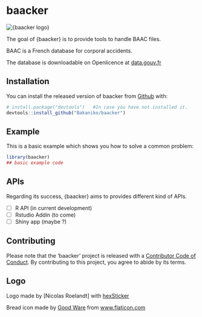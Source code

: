 
<!-- README.md is generated from README.Rmd. Please edit that file -->

# baacker

<!-- badges: start -->

<!-- badges: end -->

![{baacker
logo}](https://github.com/Bakaniko/baacker/raw/master/inst/figures/imgfile.png)

The goal of {baacker} is to provide tools to handle BAAC files.

BAAC is a French database for corporal accidents.

The database is downloadable on Openlicence at
[data.gouv.fr](https://www.data.gouv.fr/fr/datasets/base-de-donnees-accidents-corporels-de-la-circulation/)

## Installation

<!--
You can install the released version of baacker from [CRAN](https://CRAN.R-project.org) with:

``` r
install.packages("baacker")
```
-->

You can install the released version of baacker from
[Github](https://github.com/Bakaniko/baacker) with:

``` r
# install.package("devtools")   #In case you have not installed it.
devtools::install_github("Bakaniko/baacker")
```

## Example

This is a basic example which shows you how to solve a common problem:

``` r
library(baacker)
## basic example code
```

## APIs

Regarding its success, {baacker} aims to provides different kind of
APIs.

  - [ ] R API (in current development)
  - [ ] Rstudio Addin (to come)
  - [ ] Shiny app (maybe ?)

## Contributing

Please note that the ‘baacker’ project is released with a [Contributor
Code of Conduct](CODE_OF_CONDUCT.md). By contributing to this project,
you agree to abide by its terms.

## Logo

Logo made by \[Nicolas Roelandt\] with
[hexSticker](https://github.com/GuangchuangYu/hexSticker)

<div>

Bread icon made by
<a href="https://www.flaticon.com/authors/good-ware" title="Good Ware">Good
Ware</a> from
<a href="https://www.flaticon.com/" title="Flaticon">www.flaticon.com</a>

</div>
